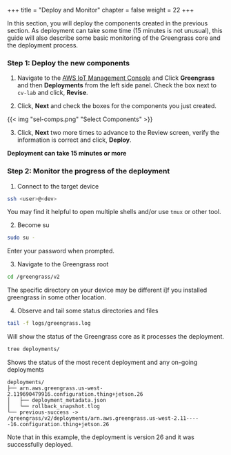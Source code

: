 +++
title = "Deploy and Monitor"
chapter = false
weight = 22
+++

In this section, you will deploy the components created in the previous section. As deployment can take some time (15 minutes is not unusual), this guide will also describe some basic monitoring of the Greengrass core and the deployment process.

### Step 1: Deploy the new components

1.  Navigate to the [AWS IoT Management Console](https://us-west-2.console.aws.amazon.com/iot/home?region=us-west-2#/greengrass/v2/cores) and Click **Greengrass** and then **Deployments** from the left side panel. Check the box next to `cv-lab` and click, **Revise**.

2. Click, **Next** and check the boxes for the components you just created.

{{< img "sel-comps.png" "Select Components" >}}

3.  Click, **Next** two more times to advance to the Review screen, verify the information is correct and click, **Deploy**.

**Deployment can take 15 minutes or more**

### Step 2: Monitor the progress of the deployment

1. Connect to the target device

```bash
ssh <user>@<dev>
```
You may find it helpful to open multiple shells and/or use  `tmux` or other tool.

2. Become su

```bash
sudo su -
```
Enter your password when prompted.

3. Navigate to the Greengrass root

```bash
cd /greengrass/v2
```
The specific directory on your device may be different i]f you installed greengrass in some other location.

4. Observe and tail some status directories and files

```bash
tail -f logs/greengrass.log
```
Will show the status of the Greengrass core as it processes the deployment.

```bash
tree deployments/
```
Shows the status of the most recent deployment and any on-going deployments
```
deployments/
├── arn.aws.greengrass.us-west-2.119690479916.configuration.thing+jetson.26
│   ├── deployment_metadata.json
│   └── rollback_snapshot.tlog
└── previous-success -> /greengrass/v2/deployments/arn.aws.greengrass.us-west-2.11-----16.configuration.thing+jetson.26
```

Note that in this example, the deployment is version 26 and it was successfully deployed.

